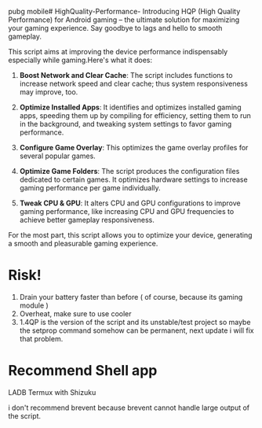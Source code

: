 pubg mobile# HighQuality-Performance-
Introducing HQP (High Quality Performance) for Android gaming – the ultimate solution for maximizing your gaming experience. Say goodbye to lags and hello to smooth gameplay.

This script aims at improving the device performance indispensably especially while gaming.Here's what it does:

1. **Boost Network and Clear Cache**: The script includes functions to increase network speed and clear cache; thus system responsiveness may improve, too.

2. **Optimize Installed Apps**: It identifies and optimizes installed gaming apps, speeding them up by compiling for efficiency, setting them to run in the background, and tweaking system settings to favor gaming performance.

3. **Configure Game Overlay**: This optimizes the game overlay profiles for several popular games.

4. **Optimize Game Folders**: The script produces the configuration files dedicated to certain games. It optimizes hardware settings to increase gaming performance per game individually.

5. **Tweak CPU & GPU**: It alters CPU and GPU configurations to improve gaming performance, like increasing CPU and GPU frequencies to achieve better gameplay responsiveness.

For the most part, this script allows you to optimize your device, generating a smooth and pleasurable gaming experience.

# Risk!

1. Drain your battery faster than before ( of course, because its gaming module )
2. Overheat, make sure to use cooler
3. 1.4QP is the version of the script and its unstable/test project so maybe the setprop command somehow can be permanent, next update i will fix that problem.

# Recommend Shell app
LADB
Termux with Shizuku

i don't recommend brevent because brevent cannot handle large output of the script.
